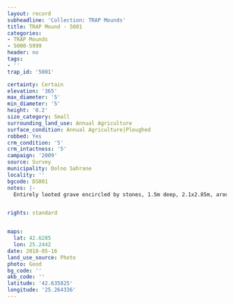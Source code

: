 ```yaml
---
layout: record
subheadline: 'Collection: TRAP Mounds'
title: TRAP Mound - 5001
categories:
- TRAP Mounds
- 5000-5999
header: no
tags:
- ''
trap_id: '5001'

certainty: Certain
elevation: '365'
max_diameter: '5'
min_diameter: '5'
height: '0.2'
size_category: Small
surrounding_land_use: Annual Agriculture
surface_condition: Annual Agriculture|Ploughed
robbed: Yes
crm_condition: '5'
crm_intactness: '5'
campaign: '2009'
source: Survey
municipality: Dolno Sahrane
locality: ''
bgcode: DS001
notes: |-
  Entirely looted grave encircled by stones, 1.5m deep, 2.1x2.85m, around the grave several large stones (ca 15 m circle around), soil from grave around.


rights: standard


maps:
  lat: 42.6285
  lon: 25.2442
date: 2018-05-16
land_use_source: Photo
photo: Good
bg_code: ''
akb_code: ''
latitude: '42.635825'
longitude: '25.264336'
---
```

